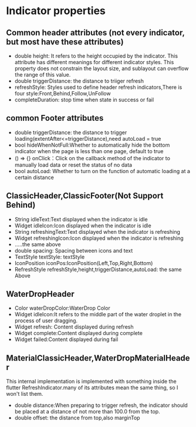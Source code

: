 # Indicator properties

## Common header attributes (not every indicator, but most have these attributes)
* double  height: It refers to the height occupied by the indicator. This attribute has different meanings for different indicator styles.
  This property does not constrain the layout size, and sublayout can overflow the range of this value.
* double triggerDistance: the distance to triiger refresh
* refreshStyle: Styles used to define header refresh indicators,There is four style:Front,Behind,Follow,UnFollow
* completeDuration: stop time when state in success or fail

## common Footer attributes
* double triggerDistance: the distance to trigger loading(extentAfter<=triggerDistance),need autoLoad = true
* bool hideWhenNotFull:Whether to automatically hide the bottom indicator when the page is less than one page, default to true
* () => {} onClick：Click on the callback method of the indicator to manually load data or reset the status of no data
* bool autoLoad: Whether to turn on the function of automatic loading at a certain distance


## ClassicHeader,ClassicFooter(Not Support Behind)
* String idleText:Text displayed when the indicator is idle
* Widget idleIcon:Icon displayed when the indicator is idle
* String  refreshingText:Text displayed when the indicator is refreshing
* Widget  refreshingIcon:Icon displayed when the indicator is refreshing
* .....the same above
* double spacing: Spacing between icons and text
* TextStyle textStyle: textStyle
* IconPosition iconPos:IconPosition(Left,Top,Right,Bottom)
* RefreshStyle refreshStyle,height,triggerDistance,autoLoad: the same Above



## WaterDropHeader
* Color waterDropColor:WaterDrop Color
* Widget idleIcon:It refers to the middle part of the water droplet in the process of user dragging.
* Widget refresh: Content displayed during refresh
* Widget complete:Content displayed during complete
* Widget failed:Content displayed during fail

## MaterialClassicHeader,WaterDropMaterialHeader
This internal implementation is implemented with something inside the flutter RefreshIndicator.many of its attributes mean the same thing, so I won't list them.
* double distance:When preparing to trigger refresh, the indicator should be placed at a distance of not more than 100.0 from the top.
* double offset: the distance from top,also marginTop


